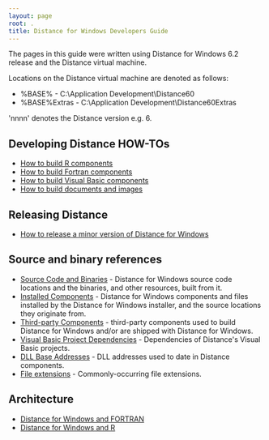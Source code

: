 ```yaml
---
layout: page
root: .
title: Distance for Windows Developers Guide
---
```


The pages in this guide were written using Distance for Windows 6.2 release and the Distance virtual machine.

Locations on the Distance virtual machine are denoted as follows:

* %BASE% - C:\Application Development\Distance60
* %BASE%Extras - C:\Application Development\Distance60Extras

'nnnn' denotes the Distance version e.g. 6.

Developing Distance HOW-TOs
---------------------------

* [How to build R components](./developer/BuildR.html)
* [How to build Fortran components](./developer/BuildFortran.html)
* [How to build Visual Basic components](./developer/BuildVisualBasic.html)
* [How to build documents and images](./developer/BuildDocumentsImages.html)

Releasing Distance
------------------

* [How to release a minor version of Distance for Windows](./developer/ReleaseMinor.html)

Source and binary references
----------------------------

* [Source Code and Binaries](./developer/SourceCodeAndBinaries.html) - Distance for Windows source code locations and the binaries, and other resources, built from it.
* [Installed Components](./developer/InstalledComponents.html) - Distance for Windows components and files installed by the Distance for Windows installer, and the source locations they originate from.
* [Third-party Components](./developer/ThirdPartyComponents.html) - third-party components used to build Distance for Windows and/or are shipped with Distance for Windows.
* [Visual Basic Project Dependencies](./developer/VisualBasicProjectDependencies.html) - Dependencies of Distance's Visual Basic projects.
* [DLL Base Addresses](./developer/DllBaseAddresses.html) - DLL addresses used to date in Distance components.
* [File extensions](./developer/FileExtensions.html) - Commonly-occurring file extensions.

Architecture
------------

* [Distance for Windows and FORTRAN](./developer/ArchitectureFORTRAN.html)
* [Distance for Windows and R](./developer/ArchitectureR.html)
